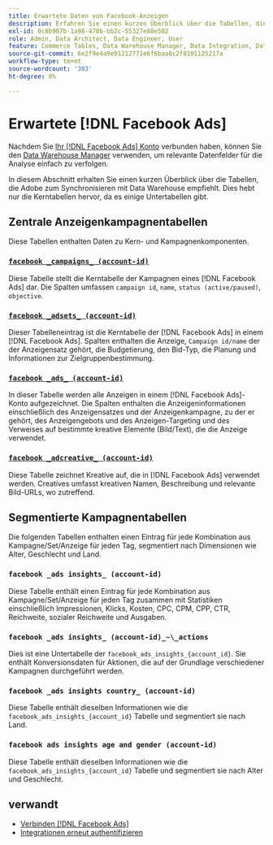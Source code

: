 ```yaml
---
title: Erwartete Daten von Facebook-Anzeigen
description: Erfahren Sie einen kurzen Überblick über die Tabellen, die Sie mit Ihrer Data Warehouse synchronisieren sollten
exl-id: 0c8b907b-1a98-470b-bb2c-55327e88e502
role: Admin, Data Architect, Data Engineer, User
feature: Commerce Tables, Data Warehouse Manager, Data Integration, Data Import/Export
source-git-commit: 6e2f9e4a9e91212771e6f6baa8c2f8101125217a
workflow-type: tm+mt
source-wordcount: '303'
ht-degree: 0%

---
```


# Erwartete [!DNL Facebook Ads]

Nachdem Sie [Ihr [!DNL Facebook Ads] Konto](../integrations/facebook-ads.md) verbunden haben, können Sie den [Data Warehouse Manager](../../../data-analyst/data-warehouse-mgr/tour-dwm.md) verwenden, um relevante Datenfelder für die Analyse einfach zu verfolgen.

In diesem Abschnitt erhalten Sie einen kurzen Überblick über die Tabellen, die Adobe zum Synchronisieren mit Data Warehouse empfiehlt. Dies hebt nur die Kerntabellen hervor, da es einige Untertabellen gibt.

## Zentrale Anzeigenkampagnentabellen

Diese Tabellen enthalten Daten zu Kern- und Kampagnenkomponenten.

### [`facebook _campaigns_ (account-id)`](https://developers.facebook.com/docs/marketing-api/reference/ad-campaign-group)

Diese Tabelle stellt die Kerntabelle der Kampagnen eines [!DNL Facebook Ads] dar. Die Spalten umfassen `campaign id`, `name`, `status (active/paused)`, `objective`.

### [`facebook _adsets_ (account-id)`](https://developers.facebook.com/docs/marketing-api/reference/ad-campaign)

Dieser Tabelleneintrag ist die Kerntabelle der [!DNL Facebook Ads] in einem [!DNL Facebook Ads]. Spalten enthalten die Anzeige, `Campaign id/name` der der Anzeigensatz gehört, die Budgetierung, den Bid-Typ, die Planung und Informationen zur Zielgruppenbestimmung.

### [`facebook _ads_ (account-id)`](https://developers.facebook.com/docs/marketing-api/reference/adgroup)

In dieser Tabelle werden alle Anzeigen in einem [!DNL Facebook Ads]-Konto aufgezeichnet. Die Spalten enthalten die Anzeigeninformationen einschließlich des Anzeigensatzes und der Anzeigenkampagne, zu der er gehört, des Anzeigengebots und des Anzeigen-Targeting und des Verweises auf bestimmte kreative Elemente (Bild/Text), die die Anzeige verwendet.

### [`facebook _adcreative_ (account-id)`](https://developers.facebook.com/docs/marketing-api/reference/ad-creative)

Diese Tabelle zeichnet Kreative auf, die in [!DNL Facebook Ads] verwendet werden. Creatives umfasst kreativen Namen, Beschreibung und relevante Bild-URLs, wo zutreffend.

## Segmentierte Kampagnentabellen

Die folgenden Tabellen enthalten einen Eintrag für jede Kombination aus Kampagne/Set/Anzeige für jeden Tag, segmentiert nach Dimensionen wie Alter, Geschlecht und Land.

### `facebook _ads insights_ (account-id)`

Diese Tabelle enthält einen Eintrag für jede Kombination aus Kampagne/Set/Anzeige für jeden Tag zusammen mit Statistiken einschließlich Impressionen, Klicks, Kosten, CPC, CPM, CPP, CTR, Reichweite, sozialer Reichweite und Ausgaben.

### `facebook _ads insights_ (account-id)_~\_actions`

Dies ist eine Untertabelle der `facebook_ads_insights_{account_id}`. Sie enthält Konversionsdaten für Aktionen, die auf der Grundlage verschiedener Kampagnen durchgeführt werden.

### `facebook _ads insights country_ (account-id)`

Diese Tabelle enthält dieselben Informationen wie die `facebook_ads_insights_{account_id}` Tabelle und segmentiert sie nach Land.

### `facebook ads insights age and gender (account-id)`

Diese Tabelle enthält dieselben Informationen wie die `facebook_ads_insights_{account_id}` Tabelle und segmentiert sie nach Alter und Geschlecht.

## verwandt

* [Verbinden [!DNL Facebook Ads]](../integrations/facebook-ads.md)
* [Integrationen erneut authentifizieren](https://experienceleague.adobe.com/docs/commerce-knowledge-base/kb/how-to/mbi-reauthenticating-integrations.html)
